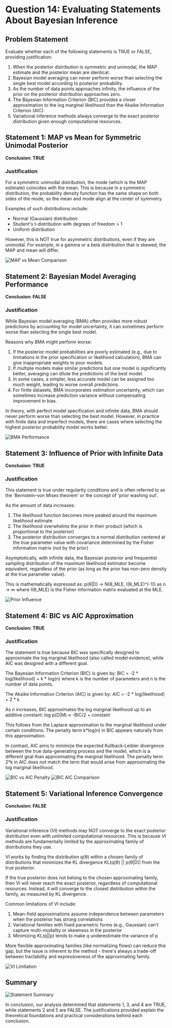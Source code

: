 # Question 14: Evaluating Statements About Bayesian Inference

## Problem Statement
Evaluate whether each of the following statements is TRUE or FALSE, providing justification:

1. When the posterior distribution is symmetric and unimodal, the MAP estimate and the posterior mean are identical.
2. Bayesian model averaging can never perform worse than selecting the single best model according to posterior probability.
3. As the number of data points approaches infinity, the influence of the prior on the posterior distribution approaches zero.
4. The Bayesian Information Criterion (BIC) provides a closer approximation to the log marginal likelihood than the Akaike Information Criterion (AIC).
5. Variational inference methods always converge to the exact posterior distribution given enough computational resources.

## Statement 1: MAP vs Mean for Symmetric Unimodal Posterior
**Conclusion: TRUE**

### Justification
For a symmetric unimodal distribution, the mode (which is the MAP estimate) coincides with the mean. This is because in a symmetric distribution, the probability density function has the same shape on both sides of the mode, so the mean and mode align at the center of symmetry.

Examples of such distributions include:
- Normal (Gaussian) distribution
- Student's t-distribution with degrees of freedom > 1
- Uniform distribution

However, this is NOT true for asymmetric distributions, even if they are unimodal. For example, in a gamma or a beta distribution that is skewed, the MAP and mean will differ.

![MAP vs Mean Comparison](../Images/L2_7_Quiz_14/statement1_map_vs_mean.png)

## Statement 2: Bayesian Model Averaging Performance
**Conclusion: FALSE**

### Justification
While Bayesian model averaging (BMA) often provides more robust predictions by accounting for model uncertainty, it can sometimes perform worse than selecting the single best model.

Reasons why BMA might perform worse:
1. If the posterior model probabilities are poorly estimated (e.g., due to limitations in the prior specification or likelihood calculation), BMA can give inappropriate weights to poor models.
2. If multiple models make similar predictions but one model is significantly better, averaging can dilute the predictions of the best model.
3. In some cases, a simpler, less accurate model can be assigned too much weight, leading to worse overall predictions.
4. For finite datasets, BMA incorporates estimation uncertainty, which can sometimes increase prediction variance without compensating improvement in bias.

In theory, with perfect model specification and infinite data, BMA should never perform worse than selecting the best model. However, in practice with finite data and imperfect models, there are cases where selecting the highest posterior probability model works better.

![BMA Performance](../Images/L2_7_Quiz_14/statement2_bma_performance.png)

## Statement 3: Influence of Prior with Infinite Data
**Conclusion: TRUE**

### Justification
This statement is true under regularity conditions and is often referred to as the 'Bernstein–von Mises theorem' or the concept of 'prior washing out'.

As the amount of data increases:
1. The likelihood function becomes more peaked around the maximum likelihood estimate
2. The likelihood overwhelms the prior in their product (which is proportional to the posterior)
3. The posterior distribution converges to a normal distribution centered at the true parameter value with covariance determined by the Fisher information matrix (not by the prior)

Asymptotically, with infinite data, the Bayesian posterior and frequentist sampling distribution of the maximum likelihood estimator become equivalent, regardless of the prior (as long as the prior has non-zero density at the true parameter value).

This is mathematically expressed as:
p(θ|D) → N(θ_MLE, I(θ_MLE)^(-1)) as n → ∞
where I(θ_MLE) is the Fisher information matrix evaluated at the MLE.

![Prior Influence](../Images/L2_7_Quiz_14/statement3_prior_influence.png)

## Statement 4: BIC vs AIC Approximation
**Conclusion: TRUE**

### Justification
The statement is true because BIC was specifically designed to approximate the log marginal likelihood (also called model evidence), while AIC was designed with a different goal.

The Bayesian Information Criterion (BIC) is given by:
BIC = -2 * log(likelihood) + k * log(n)
where k is the number of parameters and n is the number of data points.

The Akaike Information Criterion (AIC) is given by:
AIC = -2 * log(likelihood) + 2 * k

As n increases, BIC approximates the log marginal likelihood up to an additive constant:
log p(D|M) ≈ -BIC/2 + constant

This follows from the Laplace approximation to the marginal likelihood under certain conditions. The penalty term k*log(n) in BIC appears naturally from this approximation.

In contrast, AIC aims to minimize the expected Kullback-Leibler divergence between the true data-generating process and the model, which is a different goal than approximating the marginal likelihood. The penalty term 2*k in AIC does not match the term that would arise from approximating the log marginal likelihood.

![BIC vs AIC Penalty](../Images/L2_7_Quiz_14/statement4_bic_vs_aic.png)
![BIC AIC Comparison](../Images/L2_7_Quiz_14/statement4_bic_aic_comparison.png)

## Statement 5: Variational Inference Convergence
**Conclusion: FALSE**

### Justification
Variational inference (VI) methods may NOT converge to the exact posterior distribution even with unlimited computational resources. This is because VI methods are fundamentally limited by the approximating family of distributions they use.

VI works by finding the distribution q(θ) within a chosen family of distributions that minimizes the KL divergence KL(q(θ) || p(θ|D)) from the true posterior.

If the true posterior does not belong to the chosen approximating family, then VI will never reach the exact posterior, regardless of computational resources. Instead, it will converge to the closest distribution within the family, as measured by KL divergence.

Common limitations of VI include:
1. Mean-field approximations assume independence between parameters when the posterior has strong correlations
2. Variational families with fixed parametric forms (e.g., Gaussian) can't capture multi-modality or skewness in the posterior
3. Minimizing KL(q||p) tends to make q underestimate the variance of p

More flexible approximating families (like normalizing flows) can reduce this gap, but the issue is inherent to the method - there's always a trade-off between tractability and expressiveness of the approximating family.

![VI Limitation](../Images/L2_7_Quiz_14/statement5_vi_limitation.png)

## Summary
![Statement Summary](../Images/L2_7_Quiz_14/statement_summary.png)

In conclusion, our analysis determined that statements 1, 3, and 4 are TRUE, while statements 2 and 5 are FALSE. The justifications provided explain the theoretical foundations and practical considerations behind each conclusion. 
